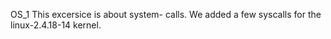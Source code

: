 OS_1
This excersice is about system- calls.
We added a few syscalls for the linux-2.4.18-14 kernel.
